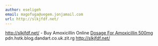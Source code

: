 ```yaml
---
author: eseligeh
email: magofuga@uegem.jonjamail.com
url: http://slkjfdf.net/
---
```


http://slkjfdf.net/ - Buy Amoxicillin Online <a href="http://slkjfdf.net/">Dosage For Amoxicillin 500mg</a> pdn.hstk.blog.dandart.co.uk.zit.rg http://slkjfdf.net/